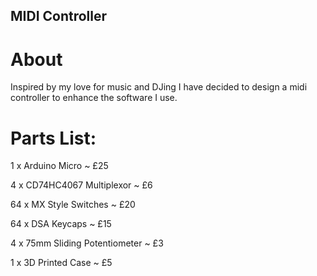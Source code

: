 ## MIDI Controller
# About
Inspired by my love for music and DJing I have decided to design a midi controller to enhance the software I use.


# Parts List:
1 x Arduino Micro ~ £25

4 x CD74HC4067 Multiplexor ~ £6

64 x MX Style Switches ~ £20

64 x DSA Keycaps ~ £15

4 x 75mm Sliding Potentiometer ~ £3

1 x 3D Printed Case ~ £5
